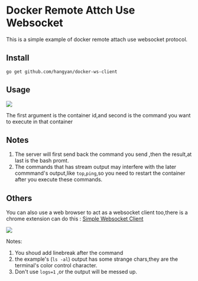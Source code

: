 # Docker Remote Attch Use Websocket 
This is a simple example of docker remote attach use websocket protocol.

## Install
`go get github.com/hangyan/docker-ws-client`

## Usage
![](https://raw.githubusercontent.com/hangyan/docker-ws-client/master/ws.png)

The first argument is the container id,and second is the command you want
to execute in that container

## Notes
1. The server will first send back the command you send ,then the result,at last is the bash promt.
2. The commands that has stream output may interfere with the later commmand's
output,like `top`,`ping`,so you need to restart the container after you execute
these commands.


## Others
You can also use a web browser to act as a websocket client too,there is
a chrome extension can do this : [Simple Websocket Client](https://chrome.google.com/webstore/detail/simple-websocket-client/pfdhoblngboilpfeibdedpjgfnlcodoo?hl=en)


![](https://raw.githubusercontent.com/hangyan/docker-ws-client/master/extension.png)


Notes:

1. You shoud add linebreak after the command
2. the example's (`ls -al`) output has some strange chars,they are the terminal's
color control character.
3. Don't use `logs=1` ,or the output will be messed up.


